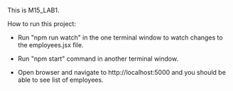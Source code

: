 This is M15_LAB1.

How to run this project:

-   Run "npm run watch" in the one terminal window to watch changes to the employees.jsx file.

-   Run "npm start" command in another terminal window.

-   Open browser and navigate to http://localhost:5000 and you should be able to see list of employees.
